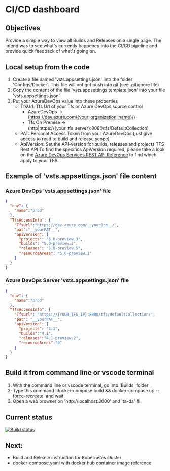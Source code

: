 # CI/CD dashboard

## Objectives

Provide a simple way to view all Builds and Releases on a single page.
The intend was to see what's currently happened into the CI/CD pipeline and provide quick feedback of what's going on.

## Local setup from the code
1) Create a file named 'vsts.appsettings.json' into the folder 'Configs/Docker'.
    This file will not get push into git (see .gitignore file)
2) Copy the content of the file 'vsts.appsettings.template.json' into your file 'vsts.appsettings.json'
3) Put your AzureDevOps value into these properties
    - TfsUrl: Tfs Url of your Tfs or Azure DevOps source control
        - AzureDevOps -> (https://dev.azure.com/{your_organization_name}/)
        - Tfs On Premise -> (http|https://{your_tfs_server}:8080/tfs/DefaultCollection)
    - PAT: Personal Access Token from your AzureDevOps (just give access to read to build and release scope)
    - ApiVersion: Set the API-version for builds, releases and projects TFS Rest API
      To find the specifics ApiVersion required, please take a look on the [Azure DevOps Services REST API Reference](https://docs.microsoft.com/en-us/rest/api/azure/devops/?view=azure-devops-rest-5.0) to find which apply to your TFS.

## Example of 'vsts.appsettings.json' file content
### Azure DevOps 'vsts.appsettings.json' file
```json
{
  "env": {
    "name":"prod"
  },
  "TfsAccessInfo": {
    "TfsUrl":"https://dev.azure.com/__yourOrg__/",
    "pat":"__yourPAT__",
    "apiVersion": {
      "projects": "5.0-preview.3",
      "builds": "5.0-preview.2",
      "releases": "5.0-preview.5",
      "resourceAreas": "5.0-preview.1"
    }
  }
}
```
### Azure DevOps Server 'vsts.appsettings.json' file
```json
{
  "env": {
    "name":"prod"
  },
  "TfsAccessInfo": {
    "TfsUrl": "https://{YOUR_TFS_IP}:8080/tfs/defaultCollection/",
    "pat": "__yourPAT__",
    "apiVersion": {
      "projects": "4.1",
      "builds":"4.1",
      "releases":"4.1-preview.2",
      "resourceAreas":"0"
    }
  }
}
```

## Build it from command line or vscode terminal
1) With the command line or vscode terminal, go into 'Builds' folder
2) Type this command 'docker-compose build && docker-compose up --force-recreate' and wait
3) Open a web browser on 'http://localhost:3000' and 'ta-da' !!!

## Current status
[![Build status](https://dev.azure.com/experta/ExpertaSolutions/_apis/build/status/GitHub-VstsDasboard-CI)](https://dev.azure.com/experta/ExpertaSolutions/_build/latest?definitionId=204)

## Next: 
- Build and Release instruction for Kubernetes cluster
- docker-compose.yaml with docker hub container image reference

